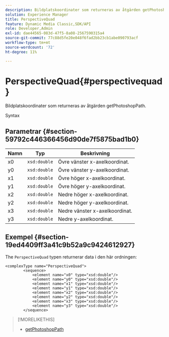 ```yaml
---
description: Bildplatskoordinater som returneras av åtgärden getPhotoshopPath.
solution: Experience Manager
title: PerspectiveQuad
feature: Dynamic Media Classic,SDK/API
role: Developer,Admin
exl-id: dae44565-083d-47f5-8a08-2567590315a4
source-git-commit: 77c88d5fe20e048f6fad2bb23cb1abe090793acf
workflow-type: tm+mt
source-wordcount: '72'
ht-degree: 11%

---
```


# PerspectiveQuad{#perspectivequad}

Bildplatskoordinater som returneras av åtgärden getPhotoshopPath.

Syntax

## Parametrar {#section-59792c446366456d90de7f5875bad1b0}

| Namn | Typ | Beskrivning |
|---|---|---|
| x0 | `xsd:double` | Övre vänster x-axelkoordinat. |
| y0 | `xsd:double` | Övre vänster y-axelkoordinat. |
| x1 | `xsd:double` | Övre höger x-axelkoordinat. |
| y1 | `xsd:double` | Övre höger y-axelkoordinat. |
| x2 | `xsd:double` | Nedre höger x-axelkoordinat. |
| y2 | `xsd:double` | Nedre höger y-axelkoordinat. |
| x3 | `xsd:double` | Nedre vänster x-axelkoordinat. |
| y3 | `xsd:double` | Nedre y-axelkoordinat. |

## Exempel {#section-19ed4409ff3a41c9b52a9c9424612927}

The `PerspectiveQuad` typen returnerar data i den här ordningen:

```
<complexType name="PerspectiveQuad">
        <sequence>
            <element name="x0" type="xsd:double"/>
            <element name="y0" type="xsd:double"/>
            <element name="x1" type="xsd:double"/>
            <element name="y1" type="xsd:double"/>
            <element name="x2" type="xsd:double"/>
            <element name="y2" type="xsd:double"/>
            <element name="x3" type="xsd:double"/>
            <element name="y3" type="xsd:double"/>
        </sequence>
```

>[!MORELIKETHIS]
>
>* [getPhotoshopPath](../../operations/c-operations-intro/c-methods/r-get-photoshop-path.md#reference-545f902f84194951ac04e947fdc803b9)

